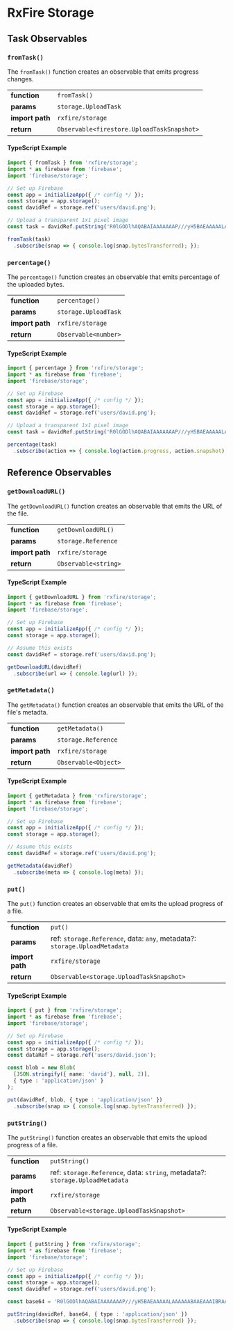 # RxFire Storage

## Task Observables

### `fromTask()`
The `fromTask()` function creates an observable that emits progress changes.

|                 |                                            |
|-----------------|--------------------------------------------|
| **function**    | `fromTask()`                               |
| **params**      | `storage.UploadTask`                       |
| **import path** | `rxfire/storage`                           |
| **return**      | `Observable<firestore.UploadTaskSnapshot>` |

#### TypeScript Example
```ts
import { fromTask } from 'rxfire/storage';
import * as firebase from 'firebase';
import 'firebase/storage';

// Set up Firebase
const app = initializeApp({ /* config */ });
const storage = app.storage();
const davidRef = storage.ref('users/david.png');

// Upload a transparent 1x1 pixel image
const task = davidRef.putString('R0lGODlhAQABAIAAAAAAAP///yH5BAEAAAAALAAAAAABAAEAAAIBRAA7', 'base64');

fromTask(task)
  .subscribe(snap => { console.log(snap.bytesTransferred); });
```

### `percentage()`
The `percentage()` function creates an observable that emits percentage of the uploaded bytes.

|                 |                                            |
|-----------------|--------------------------------------------|
| **function**    | `percentage()`                             |
| **params**      | `storage.UploadTask`                       |
| **import path** | `rxfire/storage`                           |
| **return**      | `Observable<number>`                       |

#### TypeScript Example
```ts
import { percentage } from 'rxfire/storage';
import * as firebase from 'firebase';
import 'firebase/storage';

// Set up Firebase
const app = initializeApp({ /* config */ });
const storage = app.storage();
const davidRef = storage.ref('users/david.png');

// Upload a transparent 1x1 pixel image
const task = davidRef.putString('R0lGODlhAQABAIAAAAAAAP///yH5BAEAAAAALAAAAAABAAEAAAIBRAA7', 'base64');

percentage(task)
  .subscribe(action => { console.log(action.progress, action.snapshot); });
```

## Reference Observables

### `getDownloadURL()`
The `getDownloadURL()` function creates an observable that emits the URL of the file.

|                 |                                          |
|-----------------|------------------------------------------|
| **function**    | `getDownloadURL()`                       |
| **params**      | `storage.Reference`                      |
| **import path** | `rxfire/storage`                         |
| **return**      | `Observable<string>`                     |

#### TypeScript Example
```ts
import { getDownloadURL } from 'rxfire/storage';
import * as firebase from 'firebase';
import 'firebase/storage';

// Set up Firebase
const app = initializeApp({ /* config */ });
const storage = app.storage();

// Assume this exists
const davidRef = storage.ref('users/david.png');

getDownloadURL(davidRef)
  .subscribe(url => { console.log(url) });
```

### `getMetadata()`
The `getMetadata()` function creates an observable that emits the URL of the file's metadta.

|                 |                                          |
|-----------------|------------------------------------------|
| **function**    | `getMetadata()`                          |
| **params**      | `storage.Reference`                      |
| **import path** | `rxfire/storage`                         |
| **return**      | `Observable<Object>`                     |

#### TypeScript Example
```ts
import { getMetadata } from 'rxfire/storage';
import * as firebase from 'firebase';
import 'firebase/storage';

// Set up Firebase
const app = initializeApp({ /* config */ });
const storage = app.storage();

// Assume this exists
const davidRef = storage.ref('users/david.png');

getMetadata(davidRef)
  .subscribe(meta => { console.log(meta) });
```

### `put()`
The `put()` function creates an observable that emits the upload progress of a file.

|                 |                                          |
|-----------------|------------------------------------------|
| **function**    | `put()`                                  |
| **params**      | ref: `storage.Reference`, data: `any`, metadata?: `storage.UploadMetadata`                |
| **import path** | `rxfire/storage`                         |
| **return**      | `Observable<storage.UploadTaskSnapshot>` |

#### TypeScript Example
```ts
import { put } from 'rxfire/storage';
import * as firebase from 'firebase';
import 'firebase/storage';

// Set up Firebase
const app = initializeApp({ /* config */ });
const storage = app.storage();
const dataRef = storage.ref('users/david.json');

const blob = new Blob(
  [JSON.stringify({ name: 'david'}, null, 2)], 
  { type : 'application/json' }
);

put(davidRef, blob, { type : 'application/json' })
  .subscribe(snap => { console.log(snap.bytesTransferred) });
```

### `putString()`
The `putString()` function creates an observable that emits the upload progress of a file.

|                 |                                          |
|-----------------|------------------------------------------|
| **function**    | `putString()`                                  |
| **params**      | ref: `storage.Reference`, data: `string`, metadata?: `storage.UploadMetadata`                |
| **import path** | `rxfire/storage`                         |
| **return**      | `Observable<storage.UploadTaskSnapshot>` |

#### TypeScript Example
```ts
import { putString } from 'rxfire/storage';
import * as firebase from 'firebase';
import 'firebase/storage';

// Set up Firebase
const app = initializeApp({ /* config */ });
const storage = app.storage();
const davidRef = storage.ref('users/david.png');

const base64 = 'R0lGODlhAQABAIAAAAAAAP///yH5BAEAAAAALAAAAAABAAEAAAIBRAA7';

putString(davidRef, base64, { type : 'application/json' })
  .subscribe(snap => { console.log(snap.bytesTransferred) });
```
